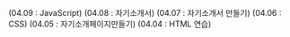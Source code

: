 (04.09 : JavaScript)
(04.08 : 자기소개서)
(04.07 : 자기소개서 만들기)
(04.06 : CSS)
(04.05 : 자기소개페이지만들기)
(04.04 : HTML 연습)

